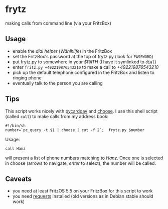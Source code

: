 # frytz
making calls from command line (via your FritzBox)


## Usage

* enable the *dial helper* (*Wählhilfe*) in the FritzBox
* set the FritzBox's password at the top of frytz.py (look for `PASSWORD`)
* put frytz.py to somewhere in your *$PATH* (I have it symlinked to `dial`)
* enter `fritz.py +492219876543210` to make a call to *+492219876543210*
* pick up the default telephone configured in the FritzBox and listen to ringing phone
* eventually talk to the person you are calling

## Tips

This script works nicely with [pycarddav](https://github.com/geier/pycarddav) and [choose](https://github.com/geier/choose).
I use this shell script (called `call`) to make calls from my address book:

    #!/bin/sh
    number=`pc_query -t $1 | choose | cut -f 2`;  frytz.py $number

Usage:

    call Hanz

will present a list of phone numbers matching to *Hanz*. Once one is selected in choose (arrows to navigate, *enter* to select), the number will be called.

## Caveats

* you need at least FritzOS 5.5 on your FritzBox for this script to work
* you need [requests](http://docs.python-requests.org/en/latest/) installed (old versions as in Debian stable should work)
